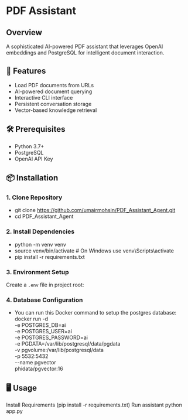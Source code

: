 # PDF Assistant

## Overview
A sophisticated AI-powered PDF assistant that leverages OpenAI embeddings and PostgreSQL for intelligent document interaction.

## 🚀 Features
- Load PDF documents from URLs
- AI-powered document querying
- Interactive CLI interface
- Persistent conversation storage
- Vector-based knowledge retrieval

## 🛠 Prerequisites
- Python 3.7+
- PostgreSQL
- OpenAI API Key

## 📦 Installation

### 1. Clone Repository
- git clone https://github.com/umairmohsin/PDF_Assistant_Agent.git
- cd PDF_Assistant_Agent

### 2. Install Dependencies
- python -m venv venv
- source venv/bin/activate # On Windows use venv\Scripts\activate
- pip install -r requirements.txt

### 3. Environment Setup
Create a `.env` file in project root:

### 4. Database Configuration
- You can run this Docker command to setup the postgres database:
docker run -d \
  -e POSTGRES_DB=ai \
  -e POSTGRES_USER=ai \
  -e POSTGRES_PASSWORD=ai \
  -e PGDATA=/var/lib/postgresql/data/pgdata \
  -v pgvolume:/var/lib/postgresql/data \
  -p 5532:5432 \
  --name pgvector \
  phidata/pgvector:16


## 🖥 Usage
Install Requirements (pip install -r requirements.txt) 
Run assistant
python app.py
